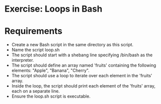 # Exercise: Loops in Bash
# Requirements
- Create a new Bash script in the same directory as this script. 
- Name the script loop.sh
- The script should start with a shebang line specifying /bin/bash as the interpreter.
- The script should define an array named 'fruits' containing the following elements: "Apple", "Banana", "Cherry".
- The script should use a loop to iterate over each element in the 'fruits' array.
- Inside the loop, the script should print each element of the 'fruits' array, each on a separate line.
- Ensure the loop.sh script is executable.